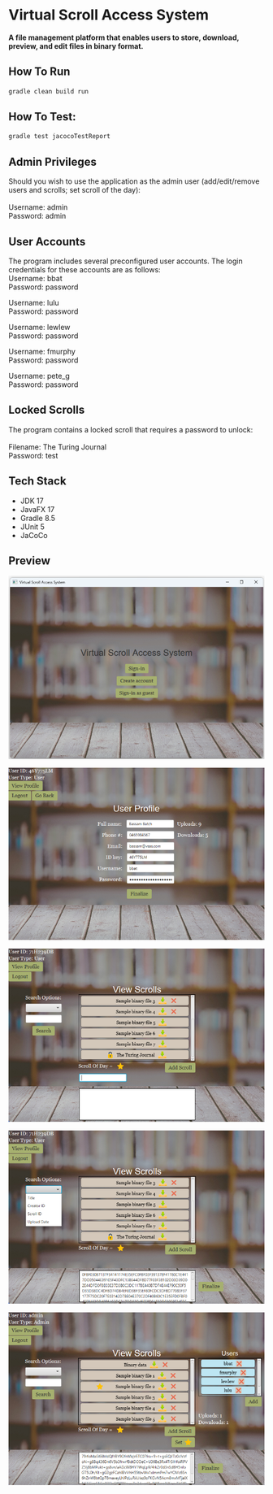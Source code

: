 # Virtual Scroll Access System

**A file management platform that enables users to store, download, preview, and edit files in binary format.**

## How To Run

```bash
gradle clean build run
```

## How To Test:

```bash
gradle test jacocoTestReport
```

## Admin Privileges
Should you wish to use the application as the admin user (add/edit/remove users and scrolls; set scroll of the day):  
<br>
Username: admin  
Password: admin

## User Accounts
The program includes several preconfigured user accounts. The login credentials for these accounts are as follows:
<br>
Username: bbat  
Password: password

Username: lulu  
Password: password

Username: lewlew  
Password: password

Username: fmurphy  
Password: password

Username: pete_g  
Password: password

## Locked Scrolls
The program contains a locked scroll that requires a password to unlock:  
<br>
Filename: The Turing Journal  
Password: test

## Tech Stack
- JDK 17
- JavaFX 17
- Gradle 8.5
- JUnit 5
- JaCoCo

## Preview

<p align="center">
    <img src="https://github.com/bbat2575/VirtualScrollAccessSystem/blob/main/images/VSAS-MainPage.png"/>
</p>
<p align="center">
    <img src="https://github.com/bbat2575/VirtualScrollAccessSystem/blob/main/images/GUI-UserProfileEditPage.png"/>
</p>
<p align="center">
    <img src="https://github.com/bbat2575/VirtualScrollAccessSystem/blob/main/images/GUI-LockedScroll.png"/>
</p>
<p align="center">
    <img src="https://github.com/bbat2575/VirtualScrollAccessSystem/blob/main/images/GUI-SearchOptions.png"/>
</p>
<p align="center">
    <img src="https://github.com/bbat2575/VirtualScrollAccessSystem/blob/main/images/GUI-ViewScrolsPage.png"/>
</p>


